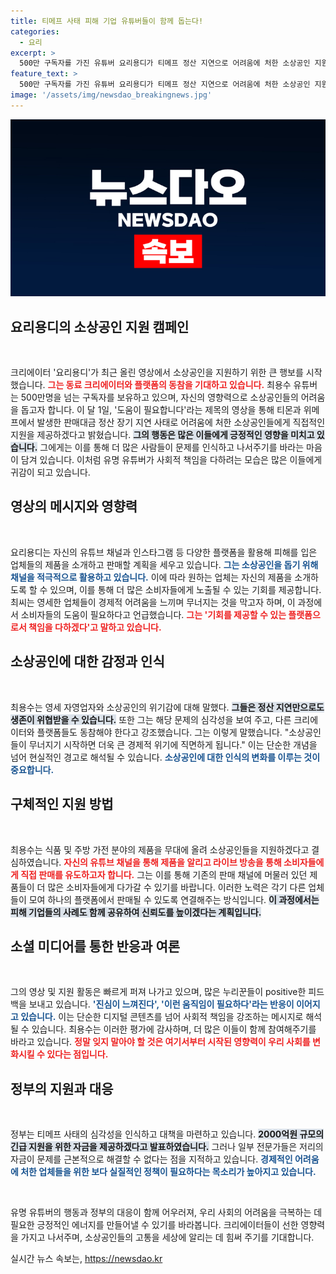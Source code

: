 ```yaml
---
title: 티메프 사태 피해 기업 유튜버들이 함께 돕는다!
categories:
  - 요리
excerpt: >
  500만 구독자를 가진 유튜버 요리용디가 티메프 정산 지연으로 어려움에 처한 소상공인 지원에 나섰다. 그가 올린 영상은 많은 이들의 귀감을 사고 있으며, 동참을 촉구하는 목소리가 확산되고 있다.
feature_text: >
  500만 구독자를 가진 유튜버 요리용디가 티메프 정산 지연으로 어려움에 처한 소상공인 지원에 나섰다. 그가 올린 영상은 많은 이들의 귀감을 사고 있으며, 동참을 촉구하는 목소리가 확산되고 있다.
image: '/assets/img/newsdao_breakingnews.jpg'
---
```


<p><img src="/assets/img/newsdao_breakingnews.jpg" alt="koreaapp 속보" /></p>

<h2 data-ke-size="size26">요리용디의 소상공인 지원 캠페인</h2>

<p data-ke-size="size16">&nbsp;</p>

<p>크리에이터 '요리용디'가 최근 올린 영상에서 소상공인을 지원하기 위한 큰 행보를 시작했습니다. <b><span style="color: #ee2323;">그는 동료 크리에이터와 플랫폼의 동참을 기대하고 있습니다.</span></b> 최용수 유튜버는 500만명을 넘는 구독자를 보유하고 있으며, 자신의 영향력으로 소상공인들의 어려움을 돕고자 합니다. 이 달 1일, '도움이 필요합니다'라는 제목의 영상을 통해 티몬과 위메프에서 발생한 판매대금 정산 장기 지연 사태로 어려움에 처한 소상공인들에게 직접적인 지원을 제공하겠다고 밝혔습니다. <b><span style="background-color: #21538527;">그의 행동은 많은 이들에게 긍정적인 영향을 미치고 있습니다.</span></b> 그에게는 이를 통해 더 많은 사람들이 문제를 인식하고 나서주기를 바라는 마음이 담겨 있습니다. 이처럼 유명 유튜버가 사회적 책임을 다하려는 모습은 많은 이들에게 귀감이 되고 있습니다.</p>

<h2 data-ke-size="size26">영상의 메시지와 영향력</h2>

<p data-ke-size="size16">&nbsp;</p>

<p>요리용디는 자신의 유튜브 채널과 인스타그램 등 다양한 플랫폼을 활용해 피해를 입은 업체들의 제품을 소개하고 판매할 계획을 세우고 있습니다. <b><span style="color: #1a5490;">그는 소상공인을 돕기 위해 채널을 적극적으로 활용하고 있습니다.</span></b> 이에 따라 원하는 업체는 자신의 제품을 소개하도록 할 수 있으며, 이를 통해 더 많은 소비자들에게 노출될 수 있는 기회를 제공합니다. 최씨는 영세한 업체들이 경제적 어려움을 느끼며 무너지는 것을 막고자 하며, 이 과정에서 소비자들의 도움이 필요하다고 언급했습니다. <b><span style="color: #ee2323;">그는 '기회를 제공할 수 있는 플랫폼으로서 책임을 다하겠다'고 말하고 있습니다.</span></b> </p>

<h2 data-ke-size="size26">소상공인에 대한 감정과 인식</h2>

<p data-ke-size="size16">&nbsp;</p>

<p>최용수는 영세 자영업자와 소상공인의 위기감에 대해 말했다. <b><span style="background-color: #21538527;">그들은 정산 지연만으로도 생존이 위협받을 수 있습니다.</span></b> 또한 그는 해당 문제의 심각성을 보여 주고, 다른 크리에이터와 플랫폼들도 동참해야 한다고 강조했습니다. 그는 이렇게 말했습니다. "소상공인들이 무너지기 시작하면 더욱 큰 경제적 위기에 직면하게 됩니다." 이는 단순한 개념을 넘어 현실적인 경고로 해석될 수 있습니다. <b><span style="color: #1a5490;">소상공인에 대한 인식의 변화를 이루는 것이 중요합니다.</span></b> </p>

<h2 data-ke-size="size26">구체적인 지원 방법</h2>

<p data-ke-size="size16">&nbsp;</p>

<p>최용수는 식품 및 주방 가전 분야의 제품을 무대에 올려 소상공인들을 지원하겠다고 결심하였습니다. <b><span style="color: #ee2323;">자신의 유튜브 채널을 통해 제품을 알리고 라이브 방송을 통해 소비자들에게 직접 판매를 유도하고자 합니다.</span></b> 그는 이를 통해 기존의 판매 채널에 머물러 있던 제품들이 더 많은 소비자들에게 다가갈 수 있기를 바랍니다. 이러한 노력은 각기 다른 업체들이 모여 하나의 플랫폼에서 판매될 수 있도록 연결해주는 방식입니다. <b><span style="background-color: #21538527;">이 과정에서는 피해 기업들의 사례도 함께 공유하여 신뢰도를 높이겠다는 계획입니다.</span></b></p>

<h2 data-ke-size="size26">소셜 미디어를 통한 반응과 여론</h2>

<p data-ke-size="size16">&nbsp;</p>

<p>그의 영상 및 지원 활동은 빠르게 퍼져 나가고 있으며, 많은 누리꾼들이 positive한 피드백을 보내고 있습니다. <b><span style="color: #1a5490;">'진심이 느껴진다', '이런 움직임이 필요하다'라는 반응이 이어지고 있습니다.</span></b> 이는 단순한 디지털 콘텐츠를 넘어 사회적 책임을 강조하는 메시지로 해석될 수 있습니다. 최용수는 이러한 평가에 감사하며, 더 많은 이들이 함께 참여해주기를 바라고 있습니다. <b><span style="color: #ee2323;">정말 잊지 말아야 할 것은 여기서부터 시작된 영향력이 우리 사회를 변화시킬 수 있다는 점입니다.</span></b> </p>

<h2 data-ke-size="size26">정부의 지원과 대응</h2>

<p data-ke-size="size16">&nbsp;</p>

<p>정부는 티메프 사태의 심각성을 인식하고 대책을 마련하고 있습니다. <b><span style="background-color: #21538527;">2000억원 규모의 긴급 지원을 위한 자금을 제공하겠다고 발표하였습니다.</span></b> 그러나 일부 전문가들은 저리의 자금이 문제를 근본적으로 해결할 수 없다는 점을 지적하고 있습니다. <b><span style="color: #1a5490;">경제적인 어려움에 처한 업체들을 위한 보다 실질적인 정책이 필요하다는 목소리가 높아지고 있습니다.</span></b></p>

<p data-ke-size="size16">&nbsp;</p>

<p>유명 유튜버의 행동과 정부의 대응이 함께 어우러져, 우리 사회의 어려움을 극복하는 데 필요한 긍정적인 에너지를 만들어낼 수 있기를 바라봅니다. 크리에이터들이 선한 영향력을 가지고 나서주며, 소상공인들의 고통을 세상에 알리는 데 힘써 주기를 기대합니다.</p>
실시간 뉴스 속보는, <a href="https://newsdao.kr" rel="dofollow">https://newsdao.kr</a>


